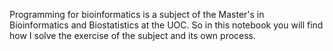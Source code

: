 Programming for bioinformatics is a subject of the Master's in Bioinformatics and Biostatistics at the UOC.
So in this notebook you will find how I solve the exercise of the subject and its own process.
